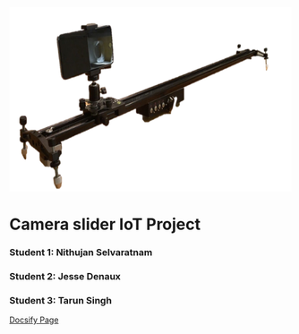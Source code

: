 <img src="/docs/assets/media/image1.png"
style="width:6.45625in;height:3.42569in" />


# Camera slider IoT Project

### Student 1: Nithujan Selvaratnam

### Student 2: Jesse Denaux

### Student 3: Tarun Singh

<a href="https://nithujansel.github.io/CameraSliderFarmLabAI/#/">Docsify Page</a><br>
